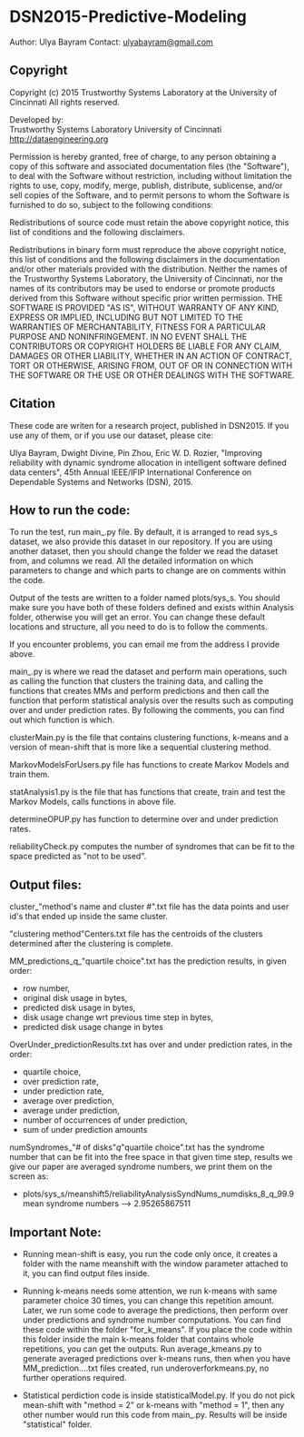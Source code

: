 DSN2015-Predictive-Modeling
===========================

Author: Ulya Bayram
Contact: ulyabayram@gmail.com

Copyright
---------

Copyright (c) 2015 Trustworthy Systems Laboratory at the University of Cincinnati 
All rights reserved.

Developed by: 		
	  		Trustworthy Systems Laboratory
                      	University of Cincinnati
                        http://dataengineering.org

Permission is hereby granted, free of charge, to any person obtaining a copy of this software and associated documentation files (the "Software"), to deal with the Software without restriction, including without limitation the rights to use, copy, modify, merge, publish, distribute, sublicense, and/or sell copies of the Software, and to permit persons to whom the Software is furnished to do so, subject to the following conditions:

Redistributions of source code must retain the above copyright notice, this list of conditions and the following disclaimers.

Redistributions in binary form must reproduce the above copyright notice, this list of conditions and the following disclaimers in the documentation and/or other materials provided with the distribution.
Neither the names of the Trustworthy Systems Laboratory, the University of Cincinnati, nor the names of its contributors may be used to endorse or promote products derived from this Software without specific prior written permission.
THE SOFTWARE IS PROVIDED "AS IS", WITHOUT WARRANTY OF ANY KIND, EXPRESS OR IMPLIED, INCLUDING BUT NOT LIMITED TO THE WARRANTIES OF MERCHANTABILITY, FITNESS FOR A PARTICULAR PURPOSE AND NONINFRINGEMENT. IN NO EVENT SHALL THE CONTRIBUTORS OR COPYRIGHT HOLDERS BE LIABLE FOR ANY CLAIM, DAMAGES OR OTHER LIABILITY, WHETHER IN AN ACTION OF CONTRACT, TORT OR OTHERWISE, ARISING FROM, OUT OF OR IN CONNECTION WITH THE SOFTWARE OR THE USE OR OTHER DEALINGS WITH THE SOFTWARE.


Citation
---------
These code are writen for a research project, published in DSN2015. If you use any of them, or if you use our dataset, please cite:

Ulya Bayram, Dwight Divine, Pin Zhou, Eric W. D. Rozier, "Improving reliability with dynamic syndrome allocation in intelligent software defined data centers", 45th Annual IEEE/IFIP International Conference on Dependable Systems and Networks (DSN), 2015.

How to run the code:
---------------------

To run the test, run main_.py file. By default, it is arranged to read sys_s dataset, we also provide this dataset in our repository. If you are using another dataset, then you should change the folder we read the dataset from, and columns we read. All the detailed information on which parameters to change and which parts to change are on comments within the code.

Output of the tests are written to a folder named plots/sys_s. You should make sure you have both of these folders defined and exists within Analysis folder, otherwise you will get an error. You can change these default locations and structure, all you need to do is to follow the comments.

If you encounter problems, you can email me from the address I provide above.

main_.py is where we read the dataset and perform main operations, such as calling the function that clusters the training data, and calling the functions that creates MMs and perform predictions and then call the function that perform statistical analysis over the results such as computing over and under prediction rates. By following the comments, you can find out which function is which.

clusterMain.py is the file that contains clustering functions, k-means and a version of mean-shift that is more like a sequential clustering method.

MarkovModelsForUsers.py file has functions to create Markov Models and train them.

statAnalysis1.py is the file that has functions that create, train and test the Markov Models, calls functions in above file.

determineOPUP.py has function to determine over and under prediction rates.

reliabilityCheck.py computes the number of syndromes that can be fit to the space predicted as "not to be used".

Output files:
--------------

cluster_"method's name and cluster #".txt file has the data points and user id's that ended up inside the same cluster.

"clustering method"Centers.txt file has the centroids of the clusters determined after the clustering is complete.

MM_predictions_q_"quartile choice".txt has the prediction results, in given order: 
	
* row number, 
* original disk usage in bytes, 
* predicted disk usage in bytes, 
* disk usage change wrt previous time step in bytes, 
* predicted disk usage change in bytes

OverUnder_predictionResults.txt has over and under prediction rates, in the order:
	
* quartile choice, 
* over prediction rate, 
* under prediction rate, 
* average over prediction, 
* average under prediction, 
* number of occurrences of under prediction, 
* sum of under prediction amounts

numSyndromes_"# of disks"_q_"quartile choice".txt has the syndrome number that can be fit into the free space in that given time step, results we give our paper are averaged syndrome numbers, we print them on the screen as:

* plots/sys_s/meanshift5/reliabilityAnalysisSyndNums_numdisks_8_q_99.9 mean syndrome numbers --> 2.95265867511

Important Note:
---------------

* Running mean-shift is easy, you run the code only once, it creates a folder with the name meanshift with the window parameter attached to it, you can find output files inside.

* Running k-means needs some attention, we run k-means with same parameter choice 30 times, you can change this repetition amount. Later, we run some code to average the predictions, then perform over under predictions and syndrome number computations. You can find these code within the folder "for_k_means". If you place the code within this folder inside the main k-means folder that contains whole repetitions, you can get the outputs. Run average_kmeans.py to generate averaged predictions over k-means runs, then when you have MM_prediction....txt files created, run underoverforkmeans.py, no further operations required.

* Statistical perdiction code is inside statisticalModel.py. If you do not pick mean-shift with "method = 2" or k-means with "method = 1", then any other number would run this code from main_.py. Results will be inside "statistical" folder.
